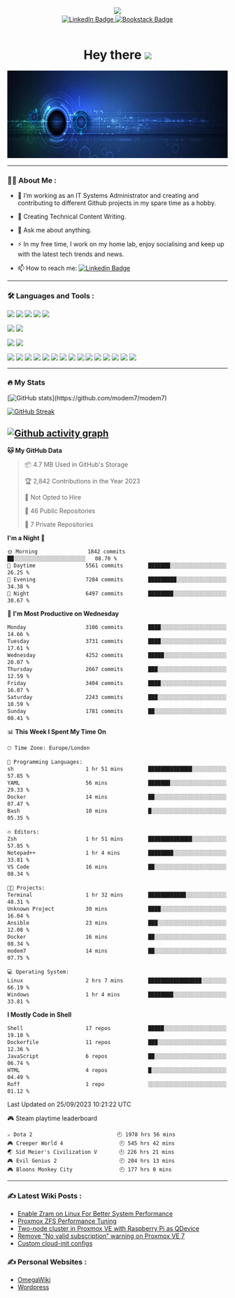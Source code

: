 <div id="header" align="center">
  <img src="https://media.giphy.com/media/f3iwJFOVOwuy7K6FFw/giphy.gif" width="300"/>
<div id="badges">
  <a href="https://www.linkedin.com/in/alexlaneit/">
    <img src="https://img.shields.io/badge/LinkedIn-blue?style=for-the-badge&logo=linkedin&logoColor=white" alt="LinkedIn Badge"/>
  </a>
  <a href="https://modem7.com">
  <img src="https://img.shields.io/badge/Bookstack-blue?style=for-the-badge&logo=BookStack&logoColor=white" alt="Bookstack Badge"/>
  </a>
</div>
  <img src="https://komarev.com/ghpvc/?username=modem7&style=flat-square&color=blue" alt=""/>
<h1>
  Hey there
  <img src="https://media.giphy.com/media/hvRJCLFzcasrR4ia7z/giphy.gif" width="30px"/>
</h1>
</div>

<div align="center">
  <img src="https://github.com/modem7/MiscAssets/blob/master/images/ezgif-6-79e26c05da.jpg" width="800" height="200"/>
</div>

---

### :man_technologist: About Me :
- :telescope: I’m working as an IT Systems Administrator and creating and contributing to different Github projects in my spare time as a hobby.

- :seedling: Creating Technical Content Writing.

- 💬 Ask me about anything.

- :zap: In my free time, I work on my home lab, enjoy socialising and keep up with the latest tech trends and news.

- :mailbox: How to reach me: [![Linkedin Badge](https://img.shields.io/badge/-AlexLaneIT-blue?style=flat&logo=Linkedin&logoColor=white)](https://www.linkedin.com/in/alexlaneit/)

---

### :hammer_and_wrench: Languages and Tools :
![](https://img.shields.io/badge/OS-Centos-informational?style=flat&logo=centos&logoColor=white&color=981e32)
![](https://img.shields.io/badge/OS-Debian-informational?style=flat&logo=debian&logoColor=white&color=981e32)
![](https://img.shields.io/badge/OS-RHEL-informational?style=flat&logo=red-hat&logoColor=white&color=981e32)
![](https://img.shields.io/badge/OS-Ubuntu-informational?style=flat&logo=ubuntu&logoColor=white&color=981e32)
![](https://img.shields.io/badge/OS-Windows-informational?style=flat&logo=windows&logoColor=white&color=981e32)

![](https://img.shields.io/badge/Editor-Notepad++-informational?style=flat&logo=notepadplusplus&logoColor=white&color=981e32)
![](https://img.shields.io/badge/Editor-Visual_Studio_Code-informational?style=flat&logo=visual-studio-code&logoColor=white&color=981e32)


![](https://img.shields.io/badge/Shell-Bash-informational?style=flat&logo=gnu-bash&logoColor=white&color=981e32)
![](https://img.shields.io/badge/Shell-ZSH-informational?style=flat&logo=gnu-bash&logoColor=white&color=981e32)

![](https://img.shields.io/badge/Tools-3CX-informational?style=flat&logoColor=white&color=981e32)
![](https://img.shields.io/badge/Tools-Ansible-informational?style=flat&logo=ansible&logoColor=white&color=981e32)
![](https://img.shields.io/badge/Tools-Arduino-informational?style=flat&logo=arduino&logoColor=white&color=981e32)
![](https://img.shields.io/badge/Tools-Borg-informational?style=flat&logoColor=white&color=981e32)
![](https://img.shields.io/badge/Tools-Docker-informational?style=flat&logo=docker&logoColor=white&color=981e32)
![](https://img.shields.io/badge/Tools-Drone_CI-informational?style=flat&logo=drone&logoColor=white&color=981e32)
![](https://img.shields.io/badge/Tools-Git-informational?style=flat&logo=git&logoColor=white&color=981e32)
![](https://img.shields.io/badge/Tools-Github-informational?style=flat&logo=github&logoColor=white&color=981e32)
![](https://img.shields.io/badge/Tools-Gitlab-informational?style=flat&logo=gitlab&logoColor=white&color=981e32)
![](https://img.shields.io/badge/Tools-Jira-informational?style=flat&logo=jira&logoColor=white&color=981e32)
![](https://img.shields.io/badge/Tools-Kanban-informational?style=flat&logoColor=white&color=981e32)
![](https://img.shields.io/badge/Tools-Nginx-informational?style=flat&logo=nginx&logoColor=white&color=981e32)
![](https://img.shields.io/badge/Tools-Raspberry_Pi-informational?style=flat&logo=raspberry-pi&logoColor=white&color=981e32)
![](https://img.shields.io/badge/Tools-Snyk-informational?style=flat&logo=snyk&logoColor=white&color=981e32)
![](https://img.shields.io/badge/Tools-Traefik-informational?style=flat&logo=traefikmesh&logoColor=white&color=981e32)

---

### :fire: My Stats
[![GitHub stats](https://github-readme-stats.vercel.app/api?username=modem7&show_icons=true&theme=codeSTACKr&count_private=true")](https://github.com/modem7/modem7)

[![GitHub Streak](https://streak-stats.demolab.com?user=modem7&theme=elegant&hide_border=true&date_format=j%20M%5B%20Y%5D&background=DD272700)](https://git.io/streak-stats)

[![Github activity graph](https://github-readme-activity-graph.cyclic.app/graph?username=modem7&theme=elegant&custom_title=Contribution%20Graph&hide_border=true&bg_color=%20)](https://github.com/modem7/modem7)
---

<!--START_SECTION:waka-->
**🐱 My GitHub Data** 

> 📦 4.7 MB Used in GitHub's Storage 
 > 
> 🏆 2,842 Contributions in the Year 2023
 > 
> 🚫 Not Opted to Hire
 > 
> 📜 46 Public Repositories 
 > 
> 🔑 7 Private Repositories 
 > 
**I'm a Night 🦉** 

```text
🌞 Morning                1842 commits        ██░░░░░░░░░░░░░░░░░░░░░░░   08.70 % 
🌆 Daytime                5561 commits        ███████░░░░░░░░░░░░░░░░░░   26.25 % 
🌃 Evening                7284 commits        █████████░░░░░░░░░░░░░░░░   34.38 % 
🌙 Night                  6497 commits        ████████░░░░░░░░░░░░░░░░░   30.67 % 
```
📅 **I'm Most Productive on Wednesday** 

```text
Monday                   3106 commits        ████░░░░░░░░░░░░░░░░░░░░░   14.66 % 
Tuesday                  3731 commits        ████░░░░░░░░░░░░░░░░░░░░░   17.61 % 
Wednesday                4252 commits        █████░░░░░░░░░░░░░░░░░░░░   20.07 % 
Thursday                 2667 commits        ███░░░░░░░░░░░░░░░░░░░░░░   12.59 % 
Friday                   3404 commits        ████░░░░░░░░░░░░░░░░░░░░░   16.07 % 
Saturday                 2243 commits        ███░░░░░░░░░░░░░░░░░░░░░░   10.59 % 
Sunday                   1781 commits        ██░░░░░░░░░░░░░░░░░░░░░░░   08.41 % 
```


📊 **This Week I Spent My Time On** 

```text
🕑︎ Time Zone: Europe/London

💬 Programming Languages: 
sh                       1 hr 51 mins        ██████████████░░░░░░░░░░░   57.85 % 
YAML                     56 mins             ███████░░░░░░░░░░░░░░░░░░   29.33 % 
Docker                   14 mins             ██░░░░░░░░░░░░░░░░░░░░░░░   07.47 % 
Bash                     10 mins             █░░░░░░░░░░░░░░░░░░░░░░░░   05.35 % 

🔥 Editors: 
Zsh                      1 hr 51 mins        ██████████████░░░░░░░░░░░   57.85 % 
Notepad++                1 hr 4 mins         ████████░░░░░░░░░░░░░░░░░   33.81 % 
VS Code                  16 mins             ██░░░░░░░░░░░░░░░░░░░░░░░   08.34 % 

🐱‍💻 Projects: 
Terminal                 1 hr 32 mins        ████████████░░░░░░░░░░░░░   48.31 % 
Unknown Project          30 mins             ████░░░░░░░░░░░░░░░░░░░░░   16.04 % 
Ansible                  23 mins             ███░░░░░░░░░░░░░░░░░░░░░░   12.08 % 
Docker                   16 mins             ██░░░░░░░░░░░░░░░░░░░░░░░   08.34 % 
modem7                   14 mins             ██░░░░░░░░░░░░░░░░░░░░░░░   07.75 % 

💻 Operating System: 
Linux                    2 hrs 7 mins        █████████████████░░░░░░░░   66.19 % 
Windows                  1 hr 4 mins         ████████░░░░░░░░░░░░░░░░░   33.81 % 
```

**I Mostly Code in Shell** 

```text
Shell                    17 repos            █████░░░░░░░░░░░░░░░░░░░░   19.10 % 
Dockerfile               11 repos            ███░░░░░░░░░░░░░░░░░░░░░░   12.36 % 
JavaScript               6 repos             ██░░░░░░░░░░░░░░░░░░░░░░░   06.74 % 
HTML                     4 repos             █░░░░░░░░░░░░░░░░░░░░░░░░   04.49 % 
Roff                     1 repo              ░░░░░░░░░░░░░░░░░░░░░░░░░   01.12 % 
```




 Last Updated on 25/09/2023 10:21:22 UTC
<!--END_SECTION:waka-->

<!-- steam-box start -->
🎮 Steam playtime leaderboard
```text
⚔️ Dota 2                           🕘 1978 hrs 56 mins
🎮 Creeper World 4                  🕘 545 hrs 42 mins
🌏 Sid Meier's Civilization V       🕘 226 hrs 21 mins
🎮 Evil Genius 2                    🕘 204 hrs 13 mins
🎮 Bloons Monkey City               🕘 177 hrs 0 mins
```
<!-- Powered by https://github.com/YouEclipse/steam-box . -->
<!-- steam-box end -->

---

### :writing_hand: Latest Wiki Posts :
<!-- BLOG-POST-LIST:START -->
- [Enable Zram on Linux For Better System Performance](https://www.modem7.com/books/general-linux-administration/page/enable-zram-on-linux-for-better-system-performance)
- [Proxmox ZFS Performance Tuning](https://www.modem7.com/books/proxmox-setup/page/proxmox-zfs-performance-tuning)
- [Two-node cluster in Proxmox VE with Raspberry Pi as QDevice](https://www.modem7.com/books/proxmox-setup/page/two-node-cluster-in-proxmox-ve-with-raspberry-pi-as-qdevice)
- [Remove “No valid subscription” warning on Proxmox VE 7](https://www.modem7.com/books/proxmox-setup/page/remove-no-valid-subscription-warning-on-proxmox-ve-7)
- [Custom cloud-init configs](https://www.modem7.com/books/scripts/page/custom-cloud-init-configs)
<!-- BLOG-POST-LIST:END -->

### :writing_hand: Personal Websites :
- [OmegaWiki](https://modem7.com)
- [Wordpress](https://modem7.wordpress.com)
